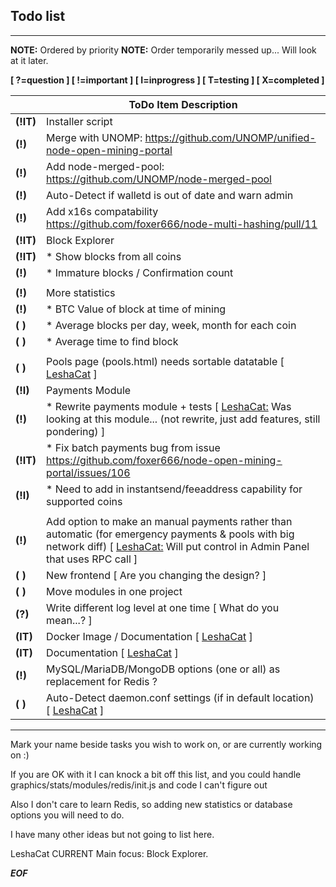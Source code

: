 ## Todo list 

-------

**NOTE:** Ordered by priority
**NOTE:** Order temporarily messed up... Will look at it later.

**[ ?=question ] [ !=important ] [ I=inprogress ] [ T=testing ] [ X=completed ]**

|| ToDo Item Description |
| ------------- | ------------- |
| **(!IT)** | Installer script |
| **(!)** | Merge with UNOMP: https://github.com/UNOMP/unified-node-open-mining-portal |
| **(!)** | Add node-merged-pool: https://github.com/UNOMP/node-merged-pool |
| **(!)** | Auto-Detect if walletd is out of date and warn admin |
| **(!)** | Add x16s compatability https://github.com/foxer666/node-multi-hashing/pull/11 |
| **(!IT)** | Block Explorer |
| **(!IT)** | * Show blocks from all coins |
| **(!)** | * Immature blocks / Confirmation count |
|||
| **(!)** | More statistics |
| **(!)** | * BTC Value of block at time of mining |
| **( )** | * Average blocks per day, week, month for each coin |
| **( )** | * Average time to find block |
|||
| **( )** | Pools page (pools.html) needs sortable datatable [ [LeshaCat](https://github.com/leshacat) ] |
| **(!I)** | Payments Module |
| **(!)** | * Rewrite payments module + tests [ [LeshaCat:](https://github.com/leshacat) Was looking at this module... (not rewrite, just add features, still pondering) ] |
| **(!IT)** | * Fix batch payments bug from issue https://github.com/foxer666/node-open-mining-portal/issues/106 |
| **(!I)** | * Need to add in instantsend/feeaddress capability for supported coins |
|||
| **(!)** | Add option to make an manual payments rather than automatic (for emergency payments & pools with big network diff) [ [LeshaCat:](https://github.com/leshacat) Will put control in Admin Panel that uses RPC call ] |
| **( )** | New frontend [ Are you changing the design? ] |
| **( )** | Move modules in one project |
| **(?)** | Write different log level at one time [ What do you mean...? ] |
| **(IT)** | Docker Image / Documentation [ [LeshaCat](https://github.com/leshacat) ] |
| **(IT)** | Documentation [ [LeshaCat](https://github.com/leshacat) ] |
| **(!)** | MySQL/MariaDB/MongoDB options (one or all) as replacement for Redis ? |
| **( )** | Auto-Detect daemon.conf settings (if in default location) [ [LeshaCat](https://github.com/leshacat) ] |

------

Mark your name beside tasks you wish to work on, or are currently working on :)

If you are OK with it I can knock a bit off this list, and you could handle graphics/stats/modules/redis/init.js and code I can't figure out

Also I don't care to learn Redis, so adding new statistics or database options you will need to do.

I have many other ideas but not going to list here.

LeshaCat CURRENT Main focus: Block Explorer.

***EOF***
